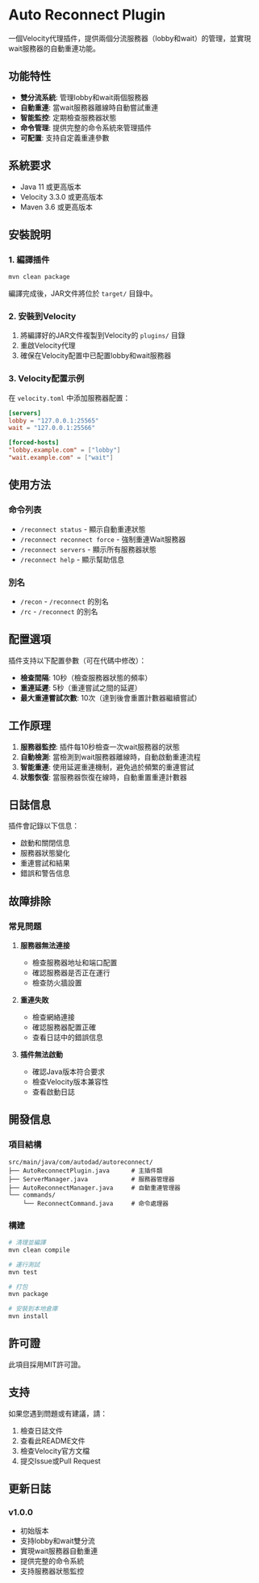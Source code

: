 # Auto Reconnect Plugin

一個Velocity代理插件，提供兩個分流服務器（lobby和wait）的管理，並實現wait服務器的自動重連功能。

## 功能特性

- **雙分流系統**: 管理lobby和wait兩個服務器
- **自動重連**: 當wait服務器離線時自動嘗試重連
- **智能監控**: 定期檢查服務器狀態
- **命令管理**: 提供完整的命令系統來管理插件
- **可配置**: 支持自定義重連參數

## 系統要求

- Java 11 或更高版本
- Velocity 3.3.0 或更高版本
- Maven 3.6 或更高版本

## 安裝說明

### 1. 編譯插件

```bash
mvn clean package
```

編譯完成後，JAR文件將位於 `target/` 目錄中。

### 2. 安裝到Velocity

1. 將編譯好的JAR文件複製到Velocity的 `plugins/` 目錄
2. 重啟Velocity代理
3. 確保在Velocity配置中已配置lobby和wait服務器

### 3. Velocity配置示例

在 `velocity.toml` 中添加服務器配置：

```toml
[servers]
lobby = "127.0.0.1:25565"
wait = "127.0.0.1:25566"

[forced-hosts]
"lobby.example.com" = ["lobby"]
"wait.example.com" = ["wait"]
```

## 使用方法

### 命令列表

- `/reconnect status` - 顯示自動重連狀態
- `/reconnect reconnect force` - 強制重連Wait服務器
- `/reconnect servers` - 顯示所有服務器狀態
- `/reconnect help` - 顯示幫助信息

### 別名

- `/recon` - `/reconnect` 的別名
- `/rc` - `/reconnect` 的別名

## 配置選項

插件支持以下配置參數（可在代碼中修改）：

- **檢查間隔**: 10秒（檢查服務器狀態的頻率）
- **重連延遲**: 5秒（重連嘗試之間的延遲）
- **最大重連嘗試次數**: 10次（達到後會重置計數器繼續嘗試）

## 工作原理

1. **服務器監控**: 插件每10秒檢查一次wait服務器的狀態
2. **自動檢測**: 當檢測到wait服務器離線時，自動啟動重連流程
3. **智能重連**: 使用延遲重連機制，避免過於頻繁的重連嘗試
4. **狀態恢復**: 當服務器恢復在線時，自動重置重連計數器

## 日誌信息

插件會記錄以下信息：

- 啟動和關閉信息
- 服務器狀態變化
- 重連嘗試和結果
- 錯誤和警告信息

## 故障排除

### 常見問題

1. **服務器無法連接**
   - 檢查服務器地址和端口配置
   - 確認服務器是否正在運行
   - 檢查防火牆設置

2. **重連失敗**
   - 檢查網絡連接
   - 確認服務器配置正確
   - 查看日誌中的錯誤信息

3. **插件無法啟動**
   - 確認Java版本符合要求
   - 檢查Velocity版本兼容性
   - 查看啟動日誌

## 開發信息

### 項目結構

```
src/main/java/com/autodad/autoreconnect/
├── AutoReconnectPlugin.java      # 主插件類
├── ServerManager.java            # 服務器管理器
├── AutoReconnectManager.java     # 自動重連管理器
└── commands/
    └── ReconnectCommand.java     # 命令處理器
```

### 構建

```bash
# 清理並編譯
mvn clean compile

# 運行測試
mvn test

# 打包
mvn package

# 安裝到本地倉庫
mvn install
```

## 許可證

此項目採用MIT許可證。

## 支持

如果您遇到問題或有建議，請：

1. 檢查日誌文件
2. 查看此README文件
3. 檢查Velocity官方文檔
4. 提交Issue或Pull Request

## 更新日誌

### v1.0.0
- 初始版本
- 支持lobby和wait雙分流
- 實現wait服務器自動重連
- 提供完整的命令系統
- 支持服務器狀態監控
